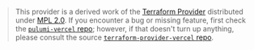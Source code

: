 > This provider is a derived work of the [Terraform Provider](https://github.com/vercel/terraform-provider-vercel)
> distributed under [MPL 2.0](https://www.mozilla.org/en-US/MPL/2.0/). If you encounter a bug or missing feature,
> first check the [`pulumi-vercel` repo](https://github.com/omercnet/pulumi-vercel/issues); however, if that doesn't turn up anything,
> please consult the source [`terraform-provider-vercel` repo](https://github.com/vercel/terraform-provider-vercel/issues).